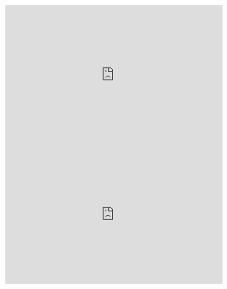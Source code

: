 <iframe width="700" height="450" src="https://www.youtube.com/embed/sXLxCgEQ2YU" frameborder="0" allowfullscreen></iframe>
<iframe width="700" height="450" src="https://www.youtube.com/embed/Lao-XAJdoWQ" frameborder="0" allowfullscreen></iframe>
